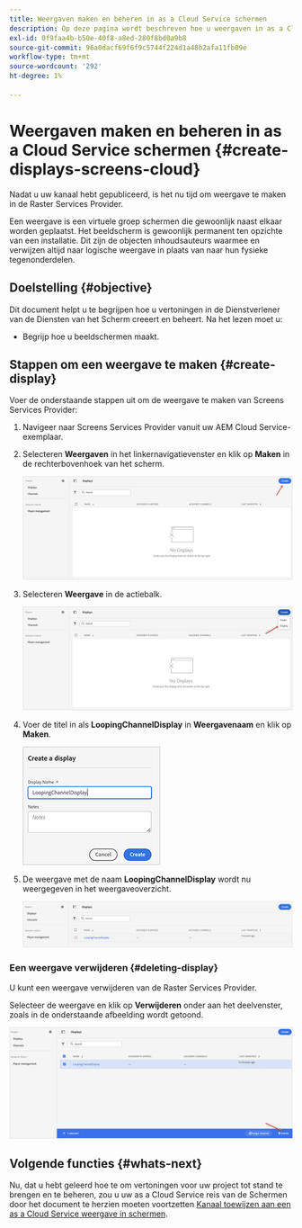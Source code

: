 ```yaml
---
title: Weergaven maken en beheren in as a Cloud Service schermen
description: Op deze pagina wordt beschreven hoe u weergaven in as a Cloud Service schermen maakt en beheert.
exl-id: 0f9faa4b-b50e-40f8-a8ed-280f8bd0a9b8
source-git-commit: 96a0dacf69f6f9c5744f224d1a48b2afa11fb09e
workflow-type: tm+mt
source-wordcount: '292'
ht-degree: 1%

---
```


# Weergaven maken en beheren in as a Cloud Service schermen {#create-displays-screens-cloud}

Nadat u uw kanaal hebt gepubliceerd, is het nu tijd om weergave te maken in de Raster Services Provider.

Een weergave is een virtuele groep schermen die gewoonlijk naast elkaar worden geplaatst. Het beeldscherm is gewoonlijk permanent ten opzichte van een installatie. Dit zijn de objecten inhoudsauteurs waarmee en verwijzen altijd naar logische weergave in plaats van naar hun fysieke tegenonderdelen.

## Doelstelling {#objective}

Dit document helpt u te begrijpen hoe u vertoningen in de Dienstverlener van de Diensten van het Scherm creeert en beheert. Na het lezen moet u:

* Begrijp hoe u beeldschermen maakt.

## Stappen om een weergave te maken {#create-display}

Voer de onderstaande stappen uit om de weergave te maken van Screens Services Provider:

1. Navigeer naar Screens Services Provider vanuit uw AEM Cloud Service-exemplaar.
1. Selecteren **Weergaven** in het linkernavigatievenster en klik op **Maken** in de rechterbovenhoek van het scherm.

   ![afbeelding](/help/screens-cloud/assets/display/disp-1.png)

1. Selecteren **Weergave** in de actiebalk.

   ![afbeelding](/help/screens-cloud/assets/display/disp-2.png)

1. Voer de titel in als **LoopingChannelDisplay** in **Weergavenaam** en klik op **Maken**.

   ![afbeelding](/help/screens-cloud/assets/display/disp3.png)

1. De weergave met de naam **LoopingChannelDisplay** wordt nu weergegeven in het weergaveoverzicht.

   ![afbeelding](/help/screens-cloud/assets/display/disp-4.png)

### Een weergave verwijderen {#deleting-display}

U kunt een weergave verwijderen van de Raster Services Provider.

Selecteer de weergave en klik op **Verwijderen** onder aan het deelvenster, zoals in de onderstaande afbeelding wordt getoond.

![afbeelding](/help/screens-cloud/assets/display/disp-5.png)

## Volgende functies {#whats-next}

Nu, dat u hebt geleerd hoe te om vertoningen voor uw project tot stand te brengen en te beheren, zou u uw as a Cloud Service reis van de Schermen door het document te herzien moeten voortzetten [Kanaal toewijzen aan een as a Cloud Service weergave in schermen](https://experienceleague.adobe.com/docs/experience-manager-cloud-service/screens-as-cloud-service/create-content/assigning-channels-to-display.html?lang=en).
